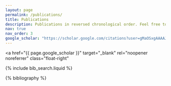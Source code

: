 ```yaml
---
layout: page
permalink: /publications/
title: Publications
description: Publications in reversed chronological order. Feel free to find the PDF version of some papers as they abide with publishers' copyright rules.
nav: true
nav_order: 3
google_scholar: "https://scholar.google.com/citations?user=gMaOSxgAAAAJ&hl=en"
---
```


<!-- _pages/publications.md -->
<a
  href="{{ page.google_scholar }}"
  target="_blank"
  rel="noopener noreferrer"
  class="float-right"
>
  <i class="fa-solid fa-graduation-cap"></i>
</a>

<!-- Bibsearch Feature -->

{% include bib_search.liquid %}

<div class="publications">

{% bibliography %}

</div>
